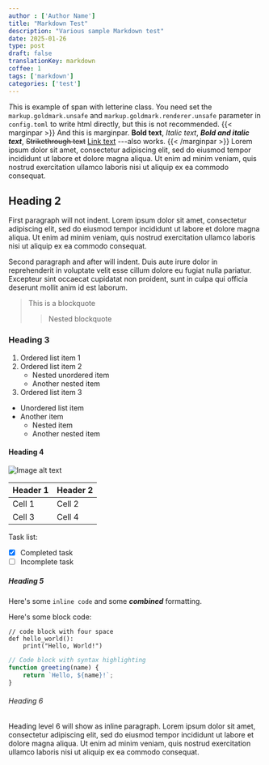 ```yaml
---
author : ['Author Name']
title: "Markdown Test"
description: "Various sample Markdown test"
date: 2025-01-26
type: post
draft: false
translationKey: markdown
coffee: 1
tags: ['markdown']
categories: ['test']
---
```


<span class="letterine"><i>T</i>his is example of span with letterine class.</span>
You need set the `markup.goldmark.unsafe` and `markup.goldmark.renderer.unsafe` parameter in `config.toml` to write html directly, but this is not recommended.
{{< marginpar >}}
And this is marginpar. 
**Bold text**,
*Italic text*,
***Bold and italic text***,
~~Strikethrough text~~
[Link text](https://example.com)
---also works.
{{< /marginpar >}}
Lorem ipsum dolor sit amet, consectetur adipiscing elit, sed do eiusmod tempor incididunt ut labore et dolore magna aliqua. Ut enim ad minim veniam, quis nostrud exercitation ullamco laboris nisi ut aliquip ex ea commodo consequat. 

## Heading 2

First paragraph will not indent.
Lorem ipsum dolor sit amet, consectetur adipiscing elit, sed do eiusmod tempor incididunt ut labore et dolore magna aliqua. Ut enim ad minim veniam, quis nostrud exercitation ullamco laboris nisi ut aliquip ex ea commodo consequat. 

Second paragraph and after will indent.
Duis aute irure dolor in reprehenderit in voluptate velit esse cillum dolore eu fugiat nulla pariatur. Excepteur sint occaecat cupidatat non proident, sunt in culpa qui officia deserunt mollit anim id est laborum.

> This is a blockquote
>> Nested blockquote

### Heading 3

1. Ordered list item 1
2. Ordered list item 2
   - Nested unordered item
   - Another nested item
3. Ordered list item 3

- Unordered list item
- Another item
  - Nested item
  - Another nested item

#### Heading 4

![Image alt text](https://upload.wikimedia.org/wikipedia/commons/thumb/6/65/Domestic_cat_sitting_by_door.jpg/640px-Domestic_cat_sitting_by_door.jpg)

| Header 1 | Header 2 |
|----------|----------|
| Cell 1   | Cell 2   |
| Cell 3   | Cell 4   |

Task list:
- [x] Completed task
- [ ] Incomplete task

##### Heading 5

Here's some `inline code` and some ***combined*** formatting.

Here's some block code:

    // code block with four space
    def hello_world():
        print("Hello, World!")

```js
// Code block with syntax highlighting
function greeting(name) {
    return `Hello, ${name}!`;
}
```

###### Heading 6 

Heading level 6 will show as inline paragraph.
Lorem ipsum dolor sit amet, consectetur adipiscing elit, sed do eiusmod tempor incididunt ut labore et dolore magna aliqua. Ut enim ad minim veniam, quis nostrud exercitation ullamco laboris nisi ut aliquip ex ea commodo consequat.